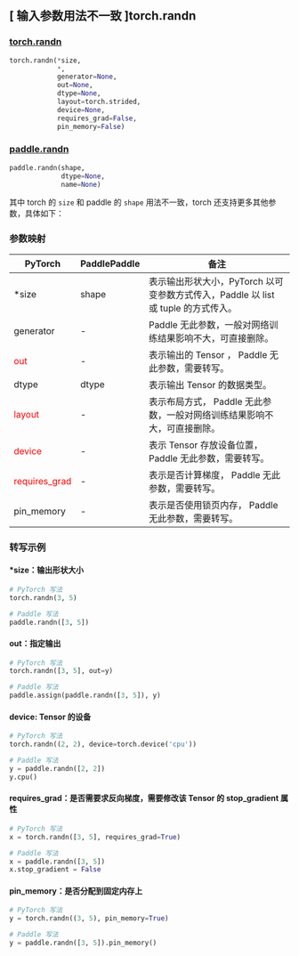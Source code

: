 ## [ 输入参数用法不一致 ]torch.randn

### [torch.randn](https://pytorch.org/docs/stable/generated/torch.randn.html?highlight=randn#torch.randn)

```python
torch.randn(*size,
            *,
            generator=None,
            out=None,
            dtype=None,
            layout=torch.strided,
            device=None,
            requires_grad=False,
            pin_memory=False)
```

### [paddle.randn](https://www.paddlepaddle.org.cn/documentation/docs/zh/develop/api/paddle/randn_cn.html#randn)

```python
paddle.randn(shape,
             dtype=None,
             name=None)
```

其中 torch 的 `size` 和 paddle 的 `shape` 用法不一致，torch 还支持更多其他参数，具体如下：
### 参数映射

| PyTorch       | PaddlePaddle | 备注                                                   |
| ------------- | ------------ | ------------------------------------------------------ |
| *size         | shape        | 表示输出形状大小，PyTorch 以可变参数方式传入，Paddle 以 list 或 tuple 的方式传入。                                     |
| generator   | -            | Paddle 无此参数，一般对网络训练结果影响不大，可直接删除。            |
| <font color='red'> out </font> | -  | 表示输出的 Tensor ， Paddle 无此参数，需要转写。    |
| dtype           | dtype            | 表示输出 Tensor 的数据类型。               |
| <font color='red'> layout </font> | -       | 表示布局方式， Paddle 无此参数，一般对网络训练结果影响不大，可直接删除。  |
| <font color='red'> device </font>     | -       | 表示 Tensor 存放设备位置，Paddle 无此参数，需要转写。 |
| <font color='red'> requires_grad </font> | -       | 表示是否计算梯度， Paddle 无此参数，需要转写。 |
| pin_memory    | -            | 表示是否使用锁页内存， Paddle 无此参数，需要转写。       |



### 转写示例
#### *size：输出形状大小
```python
# PyTorch 写法
torch.randn(3, 5)

# Paddle 写法
paddle.randn([3, 5])
```

#### out：指定输出
```python
# PyTorch 写法
torch.randn([3, 5], out=y)

# Paddle 写法
paddle.assign(paddle.randn([3, 5]), y)
```

#### device: Tensor 的设备
```python
# PyTorch 写法
torch.randn((2, 2), device=torch.device('cpu'))

# Paddle 写法
y = paddle.randn([2, 2])
y.cpu()
```

#### requires_grad：是否需要求反向梯度，需要修改该 Tensor 的 stop_gradient 属性
```python
# PyTorch 写法
x = torch.randn([3, 5], requires_grad=True)

# Paddle 写法
x = paddle.randn([3, 5])
x.stop_gradient = False
```

#### pin_memory：是否分配到固定内存上

```python
# PyTorch 写法
y = torch.randn((3, 5), pin_memory=True)

# Paddle 写法
y = paddle.randn([3, 5]).pin_memory()
